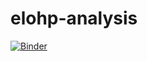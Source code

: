 # elohp-analysis

[![Binder](https://mybinder.org/badge_logo.svg)](https://mybinder.org/v2/gh/cblevins/elohp-analysis/HEAD)

